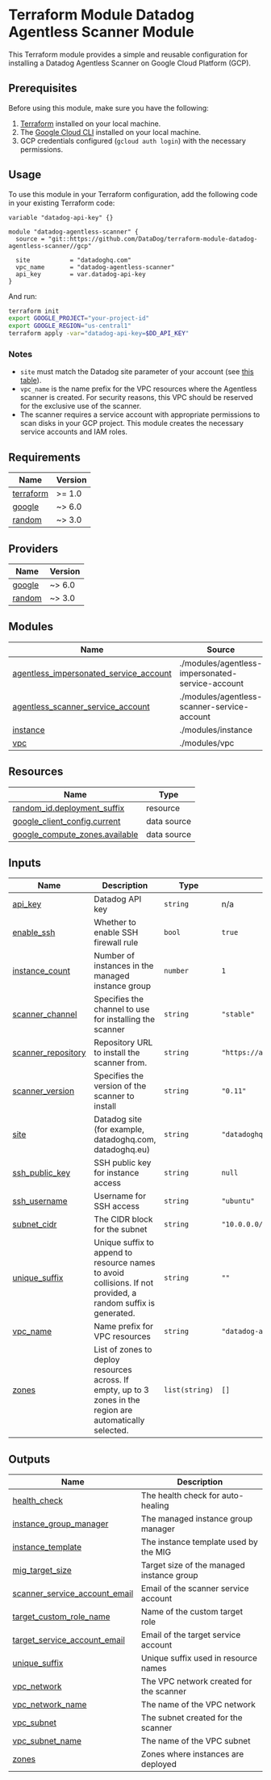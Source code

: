 # Terraform Module Datadog Agentless Scanner Module

This Terraform module provides a simple and reusable configuration for installing a Datadog Agentless Scanner on Google Cloud Platform (GCP).

## Prerequisites

Before using this module, make sure you have the following:

1. [Terraform](https://www.terraform.io/) installed on your local machine.
2. The [Google Cloud CLI](https://cloud.google.com/sdk/docs/install) installed on your local machine.
3. GCP credentials configured (`gcloud auth login`) with the necessary permissions.

## Usage

To use this module in your Terraform configuration, add the following code in your existing Terraform code:

```hcl
variable "datadog-api-key" {}

module "datadog-agentless-scanner" {
  source = "git::https://github.com/DataDog/terraform-module-datadog-agentless-scanner//gcp"

  site           = "datadoghq.com"
  vpc_name       = "datadog-agentless-scanner"
  api_key        = var.datadog-api-key
}
```

And run:
```sh
terraform init
export GOOGLE_PROJECT="your-project-id"
export GOOGLE_REGION="us-central1"
terraform apply -var="datadog-api-key=$DD_API_KEY"
```

### Notes

- `site` must match the Datadog site parameter of your account (see [this table](https://docs.datadoghq.com/getting_started/site/#access-the-datadog-site)).
- `vpc_name` is the name prefix for the VPC resources where the Agentless scanner
  is created. For security reasons, this VPC should be reserved for
  the exclusive use of the scanner.
- The scanner requires a service account with appropriate permissions to scan disks
  in your GCP project. This module creates the necessary service accounts and IAM roles.

<!-- BEGIN_TF_DOCS -->
## Requirements

| Name                                                                      | Version |
| ------------------------------------------------------------------------- | ------- |
| <a name="requirement_terraform"></a> [terraform](#requirement\_terraform) | >= 1.0  |
| <a name="requirement_google"></a> [google](#requirement\_google)          | ~> 6.0  |
| <a name="requirement_random"></a> [random](#requirement\_random)          | ~> 3.0  |

## Providers

| Name                                                       | Version |
| ---------------------------------------------------------- | ------- |
| <a name="provider_google"></a> [google](#provider\_google) | ~> 6.0  |
| <a name="provider_random"></a> [random](#provider\_random) | ~> 3.0  |

## Modules

| Name                                                                                                                                                         | Source                                           | Version |
| ------------------------------------------------------------------------------------------------------------------------------------------------------------ | ------------------------------------------------ | ------- |
| <a name="module_agentless_impersonated_service_account"></a> [agentless\_impersonated\_service\_account](#module\_agentless\_impersonated\_service\_account) | ./modules/agentless-impersonated-service-account | n/a     |
| <a name="module_agentless_scanner_service_account"></a> [agentless\_scanner\_service\_account](#module\_agentless\_scanner\_service\_account)                | ./modules/agentless-scanner-service-account      | n/a     |
| <a name="module_instance"></a> [instance](#module\_instance)                                                                                                 | ./modules/instance                               | n/a     |
| <a name="module_vpc"></a> [vpc](#module\_vpc)                                                                                                                | ./modules/vpc                                    | n/a     |

## Resources

| Name                                                                                                                              | Type        |
| --------------------------------------------------------------------------------------------------------------------------------- | ----------- |
| [random_id.deployment_suffix](https://registry.terraform.io/providers/hashicorp/random/latest/docs/resources/id)                  | resource    |
| [google_client_config.current](https://registry.terraform.io/providers/hashicorp/google/latest/docs/data-sources/client_config)   | data source |
| [google_compute_zones.available](https://registry.terraform.io/providers/hashicorp/google/latest/docs/data-sources/compute_zones) | data source |

## Inputs

| Name                                                                                       | Description                                                                                                   | Type           | Default                        | Required |
| ------------------------------------------------------------------------------------------ | ------------------------------------------------------------------------------------------------------------- | -------------- | ------------------------------ | :------: |
| <a name="input_api_key"></a> [api\_key](#input\_api\_key)                                  | Datadog API key                                                                                               | `string`       | n/a                            |   yes    |
| <a name="input_enable_ssh"></a> [enable\_ssh](#input\_enable\_ssh)                         | Whether to enable SSH firewall rule                                                                           | `bool`         | `true`                         |    no    |
| <a name="input_instance_count"></a> [instance\_count](#input\_instance\_count)             | Number of instances in the managed instance group                                                             | `number`       | `1`                            |    no    |
| <a name="input_scanner_channel"></a> [scanner\_channel](#input\_scanner\_channel)          | Specifies the channel to use for installing the scanner                                                       | `string`       | `"stable"`                     |    no    |
| <a name="input_scanner_repository"></a> [scanner\_repository](#input\_scanner\_repository) | Repository URL to install the scanner from.                                                                   | `string`       | `"https://apt.datadoghq.com/"` |    no    |
| <a name="input_scanner_version"></a> [scanner\_version](#input\_scanner\_version)          | Specifies the version of the scanner to install                                                               | `string`       | `"0.11"`                       |    no    |
| <a name="input_site"></a> [site](#input\_site)                                             | Datadog site (for example, datadoghq.com, datadoghq.eu)                                                       | `string`       | `"datadoghq.com"`              |    no    |
| <a name="input_ssh_public_key"></a> [ssh\_public\_key](#input\_ssh\_public\_key)           | SSH public key for instance access                                                                            | `string`       | `null`                         |    no    |
| <a name="input_ssh_username"></a> [ssh\_username](#input\_ssh\_username)                   | Username for SSH access                                                                                       | `string`       | `"ubuntu"`                     |    no    |
| <a name="input_subnet_cidr"></a> [subnet\_cidr](#input\_subnet\_cidr)                      | The CIDR block for the subnet                                                                                 | `string`       | `"10.0.0.0/24"`                |    no    |
| <a name="input_unique_suffix"></a> [unique\_suffix](#input\_unique\_suffix)                | Unique suffix to append to resource names to avoid collisions. If not provided, a random suffix is generated. | `string`       | `""`                           |    no    |
| <a name="input_vpc_name"></a> [vpc\_name](#input\_vpc\_name)                               | Name prefix for VPC resources                                                                                 | `string`       | `"datadog-agentless-scanner"`  |    no    |
| <a name="input_zones"></a> [zones](#input\_zones)                                          | List of zones to deploy resources across. If empty, up to 3 zones in the region are automatically selected.   | `list(string)` | `[]`                           |    no    |

## Outputs

| Name                                                                                                                              | Description                               |
| --------------------------------------------------------------------------------------------------------------------------------- | ----------------------------------------- |
| <a name="output_health_check"></a> [health\_check](#output\_health\_check)                                                        | The health check for auto-healing         |
| <a name="output_instance_group_manager"></a> [instance\_group\_manager](#output\_instance\_group\_manager)                        | The managed instance group manager        |
| <a name="output_instance_template"></a> [instance\_template](#output\_instance\_template)                                         | The instance template used by the MIG     |
| <a name="output_mig_target_size"></a> [mig\_target\_size](#output\_mig\_target\_size)                                             | Target size of the managed instance group |
| <a name="output_scanner_service_account_email"></a> [scanner\_service\_account\_email](#output\_scanner\_service\_account\_email) | Email of the scanner service account      |
| <a name="output_target_custom_role_name"></a> [target\_custom\_role\_name](#output\_target\_custom\_role\_name)                   | Name of the custom target role            |
| <a name="output_target_service_account_email"></a> [target\_service\_account\_email](#output\_target\_service\_account\_email)    | Email of the target service account       |
| <a name="output_unique_suffix"></a> [unique\_suffix](#output\_unique\_suffix)                                                     | Unique suffix used in resource names      |
| <a name="output_vpc_network"></a> [vpc\_network](#output\_vpc\_network)                                                           | The VPC network created for the scanner   |
| <a name="output_vpc_network_name"></a> [vpc\_network\_name](#output\_vpc\_network\_name)                                          | The name of the VPC network               |
| <a name="output_vpc_subnet"></a> [vpc\_subnet](#output\_vpc\_subnet)                                                              | The subnet created for the scanner        |
| <a name="output_vpc_subnet_name"></a> [vpc\_subnet\_name](#output\_vpc\_subnet\_name)                                             | The name of the VPC subnet                |
| <a name="output_zones"></a> [zones](#output\_zones)                                                                               | Zones where instances are deployed        |
<!-- END_TF_DOCS -->